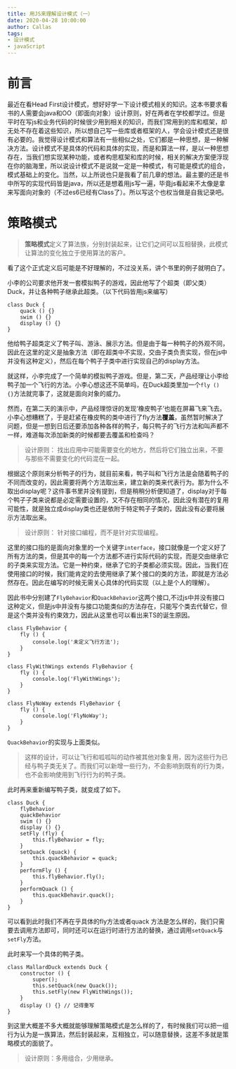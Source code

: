 ```yaml
---
title: 用JS来理解设计模式（一）
date: 2020-04-28 10:00:00
author: Callas
tags:
- 设计模式
- javaScript
---
```


# 前言
最近在看Head First设计模式，想好好学一下设计模式相关的知识。这本书要求看书的人需要会java和OO（即面向对象）设计原则，好在两者在学校都学过。但是平时在写js和业务代码的时候很少用到相关的知识，而我们常用到的库和框架，却无处不存在着这些知识，所以想自己写一些库或者框架的人，学会设计模式还是很有必要的。我觉得设计模式和算法有一些相似之处，它们都是一种思想，是一种解决方法。设计模式不是具体的代码和具体的实现，而是和算法一样，是以一种思想存在，当我们想实现某种功能，或者构思框架和库的时候，相关的解决方案便浮现在你的脑海里，所以说设计模式不是说就一定是一种模式，有可能是模式的组合，模式基础上的变化。当然，以上所说也只是我看了前几章的想法。最主要的还是书中所写的实现代码皆是java，所以还是想着用js写一遍，毕竟js看起来不太像是拿来写面向对象的（不过es6已经有Class了）。所以写这个也权当做是自我记录吧。

<!-- more -->

# 策略模式

>**策略模式**定义了算法族，分别封装起来，让它们之间可以互相替换，此模式让算法的变化独立于使用算法的客户。

看了这个正式定义后可能是不好理解的，不过没关系，讲个书里的例子就明白了。

小李的公司要求他开发一套模拟鸭子的游戏，因此他写了个超类（即父类）Duck，并让各种鸭子继承此超类。（以下代码皆用js来编写）
```
class Duck {
    quack () {} 
    swim () {}
    display () {}
}
```
他给鸭子超类定义了鸭子叫、游泳、展示方法。但是由于每一种鸭子的外观不同，因此在这里的定义是抽象方法（即在超类中不实现，交由子类负责实现，但在js中并没有这种定义），然后在每个鸭子子类中进行实现自己的display方法。

就这样，小李完成了一个简单的模拟鸭子游戏。但是，第二天，产品经理让小李给鸭子加一个飞行的方法。小李心想这还不简单吗，在Duck超类里加一个```fly () {}```方法就完事了，这就是面向对象的威力。

然而，在第二天的演示中，产品经理惊讶的发现‘橡皮鸭子’也能在屏幕飞来飞去。小李心想糟糕了，于是赶紧在橡皮鸭的类中进行了fly方法**覆盖**，虽然暂时解决了问题，但是一想到日后还要添加各种各样的鸭子，每只️鸭子的飞行方法和叫声都不一样，难道每次添加新类的时候都要去覆盖和检查吗？



> 设计原则： 找出应用中可能需要变化的地方，然后将它们独立出来，不要与那些不需要变化的代码混在一起。

根据这个原则来分析鸭子的行为，就目前来看，鸭子叫和飞行方法是会随着鸭子的不同而改变的，因此需要将两个方法取出来，建立新的类来代表行为。那为什么不取出display呢？这件事书里并没有提到，但是稍稍分析便知道了，display对于每个鸭子子类来说都是必定需要设置的，又不存在相同的情况，因此没有潜在的复用可能性，就是独立成display类也还是依附于特定鸭子子类的，因此没有必要将展示方法取出来。

>设计原则： 针对接口编程，而不是针对实现编程。

这里的接口指的是面向对象里的一个关键字```interface```，接口就像是一个定义好了所有方法的类，但是其中的每一个方法都不进行实际代码的实现，而是交由继承它的子类来实现方法。它是一种约束，继承了它的子类都必须实现。因此，当我们在使用接口的时候，我们能肯定的去使用继承了某个接口的类的方法，即就是方法必然存在。因此在编写的时候无需关心具体的代码实现（以上是个人的理解）。

因此书中分别建了```FlyBehavior```和```QuackBehavior```这两个接口,不过js中并没有接口这种定义，但是js中并没有与接口功能类似的方法存在，只能写个类去代替它，但是这个类并没有约束效力，因此从这里也可以看出来TS的诞生原因。
```
class FlyBehavior {
    fly () {
        console.log('未定义飞行方法');
    }
}

class FlyWithWings extends FlyBehavior {
    fly () {
        console.log('FlyWithWings');
    }
}

class FlyNoWay extends FlyBehavior {
    fly () {
        console.log('FlyNoWay');
    }
}
```

```QuackBehavior```的实现与上面类似。

>这样的设计，可以让飞行和呱呱叫的动作被其他对象复用，因为这些行为已经与鸭子类无关了。而我们可以新增一些行为，不会影响到既有的行为类，也不会影响使用到飞行行为的鸭子类。

此时再来重新编写鸭子类，就变成了如下。

```
class Duck {
    flyBehavior
    quackBehavior
    swim () {}
    display () {}
    setFly (fly) {
        this.flyBehavior = fly;
    }
    setQuack (quack) {
        this.quackBehavior = quack;
    }
    performFly () {
        this.flyBehavior.fly();
    }
    performQuack () {
        this.quackBehavir.quack();
    }
}
```
可以看到此时我们不再在乎具体的fly方法或者quack 方法是怎么样的，我们只需要去调用方法即可，同时还可以在运行时进行方法的替换，通过调用```setQuack```与```setFly```方法。

此时来写一个具体的鸭子类。

```
class MallardDuck extends Duck {
    constructor () {
        super();
        this.setQuack(new Quack());
        this.setFly(new FlyWithWings());
    }
    display () {} // 记得重写
}
```
到这里大概差不多大概就能够理解策略模式是怎么样的了，有时候我们可以把一组行为认为是一族算法，然后封装起来，互相独立，可以随意替换，这差不多就是策略模式的面貌了。

> 设计原则：多用组合，少用继承。
